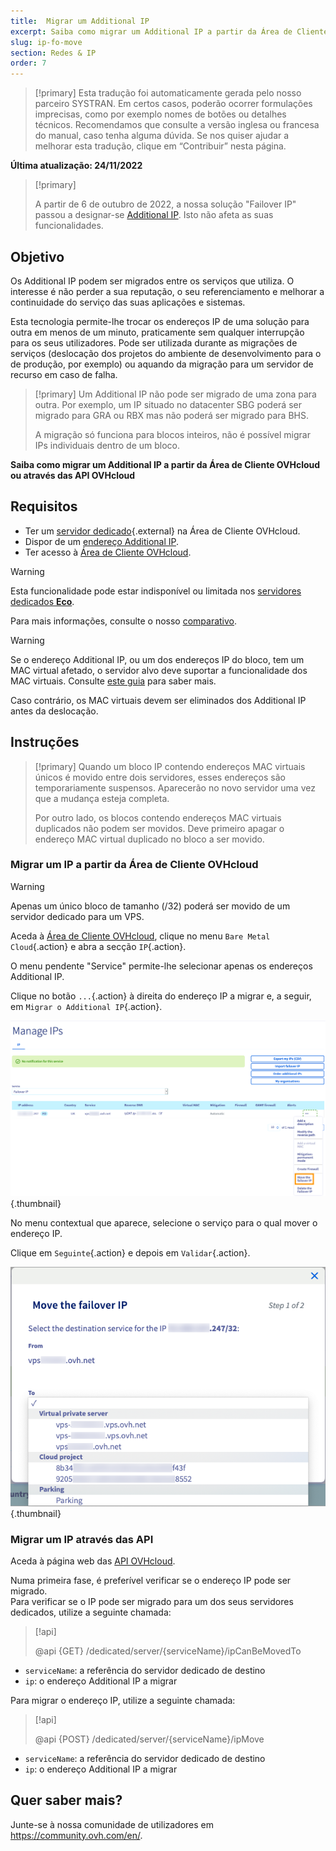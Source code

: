 ```yaml
---
title:  Migrar um Additional IP
excerpt: Saiba como migrar um Additional IP a partir da Área de Cliente ou através das API OVHcloud
slug: ip-fo-move
section: Redes & IP
order: 7
---
```


> [!primary]
> Esta tradução foi automaticamente gerada pelo nosso parceiro SYSTRAN. Em certos casos, poderão ocorrer formulações imprecisas, como por exemplo nomes de botões ou detalhes técnicos. Recomendamos que consulte a versão inglesa ou francesa do manual, caso tenha alguma dúvida. Se nos quiser ajudar a melhorar esta tradução, clique em “Contribuir” nesta página.
>

**Última atualização: 24/11/2022**

> [!primary]
>
> A partir de 6 de outubro de 2022, a nossa solução "Failover IP" passou a designar-se [Additional IP](https://www.ovhcloud.com/pt/network/additional-ip/). Isto não afeta as suas funcionalidades.
>

## Objetivo

Os Additional IP podem ser migrados entre os serviços que utiliza. O interesse é não perder a sua reputação, o seu referenciamento e melhorar a continuidade do serviço das suas aplicações e sistemas.

Esta tecnologia permite-lhe trocar os endereços IP de uma solução para outra em menos de um minuto, praticamente sem qualquer interrupção para os seus utilizadores. Pode ser utilizada durante as migrações de serviços (deslocação dos projetos do ambiente de desenvolvimento para o de produção, por exemplo) ou aquando da migração para um servidor de recurso em caso de falha.

> [!primary]
> Um Additional IP não pode ser migrado de uma zona para outra. Por exemplo, um IP situado no datacenter SBG poderá ser migrado para GRA ou RBX mas não poderá ser migrado para BHS.
>
> A migração só funciona para blocos inteiros, não é possível migrar IPs individuais dentro de um bloco.

**Saiba como migrar um Additional IP a partir da Área de Cliente OVHcloud ou através das API OVHcloud**

## Requisitos

- Ter um [servidor dedicado](https://www.ovhcloud.com/pt/bare-metal/){.external} na Área de Cliente OVHcloud.
- Dispor de um [endereço Additional IP](https://www.ovhcloud.com/pt/bare-metal/ip/).
- Ter acesso à [Área de Cliente OVHcloud](https://www.ovh.com/auth/?action=gotomanager&from=https://www.ovh.pt/&ovhSubsidiary=pt).

> [!warning]
> Esta funcionalidade pode estar indisponível ou limitada nos [servidores dedicados **Eco**](https://eco.ovhcloud.com/pt/about/).
>
> Para mais informações, consulte o nosso [comparativo](https://eco.ovhcloud.com/pt/compare/).
>

> [!warning]
> Se o endereço Additional IP, ou um dos endereços IP do bloco, tem um MAC virtual afetado, o servidor alvo deve suportar a funcionalidade dos MAC virtuais.
> Consulte [este guia](https://docs.ovh.com/pt/dedicated/network-support-virtual-mac/) para saber mais.
>
> Caso contrário, os MAC virtuais devem ser eliminados dos Additional IP antes da deslocação.

## Instruções

> [!primary]
> Quando um bloco IP contendo endereços MAC virtuais únicos é movido entre dois servidores, esses endereços são temporariamente suspensos. Aparecerão no novo servidor uma vez que a mudança esteja completa.
> 
> Por outro lado, os blocos contendo endereços MAC virtuais duplicados não podem ser movidos. Deve primeiro apagar o endereço MAC virtual duplicado no bloco a ser movido.

### Migrar um IP a partir da Área de Cliente OVHcloud

> [!warning]
> Apenas um único bloco de tamanho (/32) poderá ser movido de um servidor dedicado para um VPS.
>

Aceda à [Área de Cliente OVHcloud](https://www.ovh.com/auth/?action=gotomanager&from=https://www.ovh.pt/&ovhSubsidiary=pt), clique no menu `Bare Metal Cloud`{.action} e abra a secção `IP`{.action}.

O menu pendente "Service" permite-lhe selecionar apenas os endereços Additional IP.

Clique no botão `...`{.action} à direita do endereço IP a migrar e, a seguir, em `Migrar o Additional IP`{.action}.

![Área de Cliente](images/manager02.png){.thumbnail}

No menu contextual que aparece, selecione o serviço para o qual mover o endereço IP.

Clique em `Seguinte`{.action} e depois em `Validar`{.action}.

![Área de Cliente](images/manager03.png){.thumbnail}

### Migrar um IP através das API

Aceda à página web das [API OVHcloud](https://api.ovh.com/).

Numa primeira fase, é preferível verificar se o endereço IP pode ser migrado.
<br>Para verificar se o IP pode ser migrado para um dos seus servidores dedicados, utilize a seguinte chamada:

> [!api]
>
> @api {GET} /dedicated/server/{serviceName}/ipCanBeMovedTo
>

- `serviceName`: a referência do servidor dedicado de destino
- `ip`: o endereço Additional IP a migrar

Para migrar o endereço IP, utilize a seguinte chamada:

> [!api]
>
> @api {POST} /dedicated/server/{serviceName}/ipMove
>

- `serviceName`: a referência do servidor dedicado de destino
- `ip`: o endereço Additional IP a migrar

## Quer saber mais?

Junte-se à nossa comunidade de utilizadores em <https://community.ovh.com/en/>.
